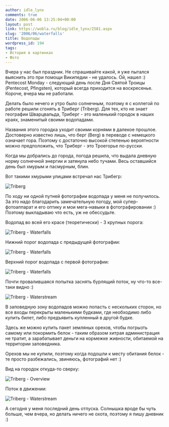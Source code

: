 ```yaml
---
author: idle_lynx
comments: true
date: 2006-06-06 13:25:04+00:00
layout: post
link: https://wobla.ru/blog/idle_lynx/2581.aspx
slug: '2006/06/waterfalls'
title: Водопады
wordpress_id: 194
tags:
- История в картинках
- Фото
---
```


Вчера у нас был праздник. Не спрашивайте какой, я уже пытался выяснить это при помощи Википедии - не удалось. Ой, нашел :) Pentecost Monday - следующий день после Дня Святой Троицы (Pentecost, Pfingsten), который всегда приходится на воскресенье. Короче, вчера мы не работали.

Делать было нечего и утро было солнечным, поэтому я с коллегой по работе решили сгонять в Триберг (Triberg). Для тех, кто не знает географии Шварцвальда, Триберг - это маленький городок в наших краях, знаменитый своими водопадами.

Названия этого городка уходит своими корнями в далекое прошлое. Достоверно известно лишь, что берг (Berg) в переводе с немецкого означает гора. Поэтому с достаточно высокой степенью вероятности можно предположить, что Триберг - это Троегорье по-русски.

Когда мы добрались до города, погода решила, что выдала дневную норму солнечной энергии и затянула небо тучами. Весь оставшийся день был хмурым и пасмурным, блин.

Вот такими хмурыми улицами встречал нас Трибегр:

![Triberg](images/2007/05/1f284b99-19af-4b7e-87f2-378a60350a7c.jpg)

По ходу ни одной путней фотографии водопада у меня не получилось. За это надо благодарить замечательную погоду, мой супер-фотоаппарат и его оптику и мои мега-навыки в фотографировании :) Поэтому выкладываю что есть, уж не обессудьте.

Водопад во всей его красе (теоретически) - 3 крупных порога:

![Triberg - Waterfalls](images/2007/05/1af6ab9d-d880-44a7-b1a5-4aa4dadbe8fb.jpg)

Нижний порог водопада с предыдущей фотографии:

![Triberg - Waterfalls](images/2007/05/7cc722d0-434c-4394-a144-1dca64f007ac.jpg)

Верхний порог водопада с первой фотографии:

![Triberg - Waterfalls](images/2007/05/c30b2dd4-531e-4ffa-9945-284566b084e6.jpg)

Почти провалившаяся попытка заснять бурлящий поток, ну что-то все-таки видно :)

![Triberg - Waterstream](images/2007/05/33a10afe-cfe0-414a-815a-64e915279337.jpg)

В заповедную зону водопадов можно попасть с нескольких сторон, но все входы перекрыты маленькими будками, где необходимо либо купить билет, либо предъявить купленный в другой будке.

Здесь же можно купить пакет земляных орехов, чтобы погрызть самому или покормить белок - таким образом хитрая администрация не тратит, а зарабатывает деньги на кормежке живности, обитаемой на территории заповедника.

Орехов мы не купили, поэтому когда подошли к месту обитания белок - те просто разбежались, звиняюсь, фотографий нет :)

Вид на городок откуда-то сверху:

![Triberg - Overview](images/2007/05/7e30ec39-386a-4d60-abae-23390cdf4644.jpg)

Поток в движении:

![Triberg - Waterstream](images/2007/05/11a6027d-3a99-44b3-9c8c-37005ce45fc5.jpg)

А сегодня у меня последний день отпуска. Солнышка вроде бы чуть больше, чем вчера, но делать ничего не охота, поэтому я пишу дневник :)
